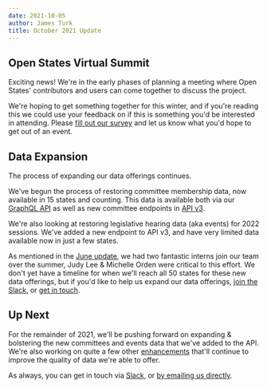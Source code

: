 ```yaml
---
date: 2021-10-05
author: James Turk
title: October 2021 Update
---
```


## Open States Virtual Summit

Exciting news!  We're in the early phases of planning a meeting where Open States' contributors and users can come together to discuss the project.

We're hoping to get something together for this winter, and if you're reading this we could use your feedback on if this is something you'd be interested in attending.  Please [fill out our survey](https://forms.gle/R142xC2Qt369ah329) and let us know what you'd hope to get out of an event.

## Data Expansion

The process of expanding our data offerings continues.

We've begun the process of restoring committee membership data, now available in 15 states and counting.  This data is available both via our [GraphQL API](https://openstates.org/graphql) as well as new committee endpoints in [API v3](https://v3.openstates.org/docs#/).

We're also looking at restoring legislative hearing data (aka events) for 2022 sessions.  We've added a new endpoint to API v3, and have very limited data available now in just a few states.

As mentioned in the [June update](https://blog.openstates.org/open-states-2021-q2/), we had two fantastic interns join our team over the summer, Judy Lee & Michelle Orden were critical to this effort.  We don't yet have a timeline for when we'll reach all 50 states for these new data offerings, but if you'd like to help us expand our data offerings, [join the Slack](https://join.slack.com/t/open-states/shared_invite/zt-njrpuaoi-JP0bROOFtZLdtNHN3LsuFg), or [get in touch](mailto:contact@openstates.org).

## Up Next

For the remainder of 2021, we'll be pushing forward on expanding & bolstering the new committees and events data that we've added to the API.  We're also working on quite a few other [enhancements](https://github.com/openstates/enhancement-proposals) that'll continue to improve the quality of data we're able to offer.

As always, you can get in touch via [Slack](https://join.slack.com/t/open-states/shared_invite/zt-njrpuaoi-JP0bROOFtZLdtNHN3LsuFg), or [by emailing us directly](mailto:contact@openstates.org).

